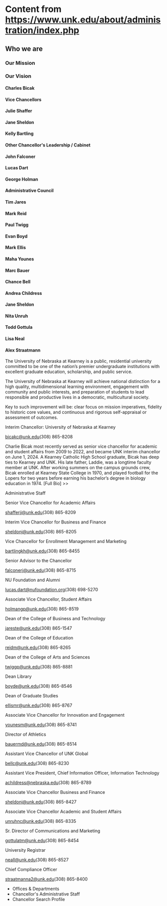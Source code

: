 # Content from https://www.unk.edu/about/administration/index.php

## Who we are

### Our Mission

### Our Vision

#### Charles Bicak

#### Vice Chancellors

#### Julie Shaffer

#### Jane Sheldon

#### Kelly Bartling

#### Other Chancellor's Leadership / Cabinet

#### John Falconer

#### Lucas Dart

#### George Holman

#### Administrative Council

#### Tim Jares

#### Mark Reid

#### Paul Twigg

#### Evan Boyd

#### Mark Ellis

#### Maha Younes

#### Marc Bauer

#### Chance Bell

#### Andrea Childress

#### Jane Sheldon

#### Nita Unruh

#### Todd Gottula

#### Lisa Neal

#### Alex Straatmann

The University of Nebraska at Kearney is a public, residential university committed to be one of the nation’s premier undergraduate institutions with excellent graduate education, scholarship, and public service.

The University of Nebraska at Kearney will achieve national distinction for a high quality, multidimensional learning environment, engagement with community and public interests, and preparation of students to lead responsible and productive lives in a democratic, multicultural society.

Key to such improvement will be: clear focus on mission imperatives, fidelity to historic core values, and continuous and rigorous self-appraisal or assessment of outcomes.

Interim Chancellor: University of Nebraska at Kearney

bicakc@unk.edu(308) 865-8208

Charlie Bicak most recently served as senior vice chancellor for academic and student affairs from 2009 to 2022, and became UNK interim chancellor on June 1, 2024. A Kearney Catholic High School graduate, Bicak has deep ties to Kearney and UNK. His late father, Laddie, was a longtime faculty member at UNK. After working summers on the campus grounds crew, Bicak enrolled at Kearney State College in 1970, and played football for the Lopers for two years before earning his bachelor’s degree in biology education in 1974. [Full Bio] >>

Administrative Staff

Senior Vice Chancellor for Academic Affairs

shafferjj@unk.edu(308) 865-8209

Interim Vice Chancellor for Business and Finance

sheldonj@unk.edu(308) 865-8205

Vice Chancellor for Enrollment Management and Marketing

bartlingkh@unk.edu(308) 865-8455

Senior Advisor to the Chancellor

falconerj@unk.edu(308) 865-8715

NU Foundation and Alumni

lucas.dart@nufoundation.org(308) 698-5270

Associate Vice Chancellor, Student Affairs

holmangp@unk.edu(308) 865-8519

Dean of the College of Business and Technology

jareste@unk.edu(308) 865-1547

Dean of the College of Education

reidm@unk.edu(308) 865-8265

Dean of the College of Arts and Sciences

twiggp@unk.edu(308) 865-8881

Dean Library

boyde@unk.edu(308) 865-8546

Dean of Graduate Studies

ellismr@unk.edu(308) 865-8767

Associate Vice Chancellor for Innovation and Engagement

younesm@unk.edu(308) 865-8741

Director of Athletics

bauermd@unk.edu(308) 865-8514

Assistant Vice Chancellor of UNK Global

bellc@unk.edu(308) 865-8230

Assistant Vice President, Chief Information Officer, Information Technology

achildress@nebraska.edu(308) 865-8789

Associate Vice Chancellor Business and Finance

sheldonj@unk.edu(308) 865-8427

Associate Vice Chancellor Academic and Student Affairs

unruhnc@unk.edu(308) 865-8335

Sr. Director of Communications and Marketing

gottulatm@unk.edu(308) 865-8454

University Registrar

neall@unk.edu(308) 865-8527

Chief Compliance Officer

straatmanna2@unk.edu(308) 865-8400

- Offices & Departments
- Chancellor's Administrative Staff
- Chancellor Search Profile

